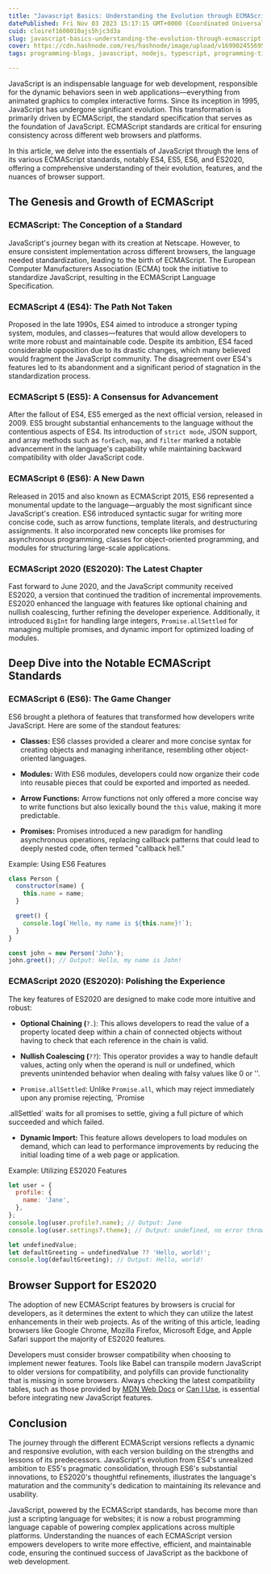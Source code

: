 ```yaml
---
title: "Javascript Basics: Understanding the Evolution through ECMAScript Standards"
datePublished: Fri Nov 03 2023 15:17:15 GMT+0000 (Coordinated Universal Time)
cuid: cloiref1600010ajs5hjc3d3a
slug: javascript-basics-understanding-the-evolution-through-ecmascript-standards
cover: https://cdn.hashnode.com/res/hashnode/image/upload/v1699024556959/2ea0e49d-3bf6-4626-a683-a9132a7a5d0f.png
tags: programming-blogs, javascript, nodejs, typescript, programming-tips

---
```


JavaScript is an indispensable language for web development, responsible for the dynamic behaviors seen in web applications—everything from animated graphics to complex interactive forms. Since its inception in 1995, JavaScript has undergone significant evolution. This transformation is primarily driven by ECMAScript, the standard specification that serves as the foundation of JavaScript. ECMAScript standards are critical for ensuring consistency across different web browsers and platforms.

In this article, we delve into the essentials of JavaScript through the lens of its various ECMAScript standards, notably ES4, ES5, ES6, and ES2020, offering a comprehensive understanding of their evolution, features, and the nuances of browser support.

## The Genesis and Growth of ECMAScript

### ECMAScript: The Conception of a Standard

JavaScript's journey began with its creation at Netscape. However, to ensure consistent implementation across different browsers, the language needed standardization, leading to the birth of ECMAScript. The European Computer Manufacturers Association (ECMA) took the initiative to standardize JavaScript, resulting in the ECMAScript Language Specification.

### ECMAScript 4 (ES4): The Path Not Taken

Proposed in the late 1990s, ES4 aimed to introduce a stronger typing system, modules, and classes—features that would allow developers to write more robust and maintainable code. Despite its ambition, ES4 faced considerable opposition due to its drastic changes, which many believed would fragment the JavaScript community. The disagreement over ES4's features led to its abandonment and a significant period of stagnation in the standardization process.

### ECMAScript 5 (ES5): A Consensus for Advancement

After the fallout of ES4, ES5 emerged as the next official version, released in 2009. ES5 brought substantial enhancements to the language without the contentious aspects of ES4. Its introduction of `strict mode`, JSON support, and array methods such as `forEach`, `map`, and `filter` marked a notable advancement in the language's capability while maintaining backward compatibility with older JavaScript code.

### ECMAScript 6 (ES6): A New Dawn

Released in 2015 and also known as ECMAScript 2015, ES6 represented a monumental update to the language—arguably the most significant since JavaScript's creation. ES6 introduced syntactic sugar for writing more concise code, such as arrow functions, template literals, and destructuring assignments. It also incorporated new concepts like promises for asynchronous programming, classes for object-oriented programming, and modules for structuring large-scale applications.

### ECMAScript 2020 (ES2020): The Latest Chapter

Fast forward to June 2020, and the JavaScript community received ES2020, a version that continued the tradition of incremental improvements. ES2020 enhanced the language with features like optional chaining and nullish coalescing, further refining the developer experience. Additionally, it introduced `BigInt` for handling large integers, `Promise.allSettled` for managing multiple promises, and dynamic import for optimized loading of modules.

## Deep Dive into the Notable ECMAScript Standards

### ECMAScript 6 (ES6): The Game Changer

ES6 brought a plethora of features that transformed how developers write JavaScript. Here are some of the standout features:

* **Classes:** ES6 classes provided a clearer and more concise syntax for creating objects and managing inheritance, resembling other object-oriented languages.
    
* **Modules:** With ES6 modules, developers could now organize their code into reusable pieces that could be exported and imported as needed.
    
* **Arrow Functions:** Arrow functions not only offered a more concise way to write functions but also lexically bound the `this` value, making it more predictable.
    
* **Promises:** Promises introduced a new paradigm for handling asynchronous operations, replacing callback patterns that could lead to deeply nested code, often termed "callback hell."
    

Example: Using ES6 Features

```javascript
class Person {
  constructor(name) {
    this.name = name;
  }

  greet() {
    console.log(`Hello, my name is ${this.name}!`);
  }
}

const john = new Person('John');
john.greet(); // Output: Hello, my name is John!
```

### ECMAScript 2020 (ES2020): Polishing the Experience

The key features of ES2020 are designed to make code more intuitive and robust:

* **Optional Chaining (**`?.`): This allows developers to read the value of a property located deep within a chain of connected objects without having to check that each reference in the chain is valid.
    
* **Nullish Coalescing (**`??`): This operator provides a way to handle default values, acting only when the operand is null or undefined, which prevents unintended behavior when dealing with falsy values like 0 or ''.
    
* `Promise.allSettled`: Unlike `Promise.all`, which may reject immediately upon any promise rejecting, \`Promise
    

.allSettled\` waits for all promises to settle, giving a full picture of which succeeded and which failed.

* **Dynamic Import:** This feature allows developers to load modules on demand, which can lead to performance improvements by reducing the initial loading time of a web page or application.
    

Example: Utilizing ES2020 Features

```javascript
let user = {
  profile: {
    name: 'Jane',
  },
};
console.log(user.profile?.name); // Output: Jane
console.log(user.settings?.theme); // Output: undefined, no error thrown

let undefinedValue;
let defaultGreeting = undefinedValue ?? 'Hello, world!';
console.log(defaultGreeting); // Output: Hello, world!
```

## Browser Support for ES2020

The adoption of new ECMAScript features by browsers is crucial for developers, as it determines the extent to which they can utilize the latest enhancements in their web projects. As of the writing of this article, leading browsers like Google Chrome, Mozilla Firefox, Microsoft Edge, and Apple Safari support the majority of ES2020 features.

Developers must consider browser compatibility when choosing to implement newer features. Tools like Babel can transpile modern JavaScript to older versions for compatibility, and polyfills can provide functionality that is missing in some browsers. Always checking the latest compatibility tables, such as those provided by [MDN Web Docs](https://developer.mozilla.org/) or [Can I Use](https://caniuse.com/), is essential before integrating new JavaScript features.

## Conclusion

The journey through the different ECMAScript versions reflects a dynamic and responsive evolution, with each version building on the strengths and lessons of its predecessors. JavaScript's evolution from ES4's unrealized ambition to ES5's pragmatic consolidation, through ES6's substantial innovations, to ES2020's thoughtful refinements, illustrates the language's maturation and the community's dedication to maintaining its relevance and usability.

JavaScript, powered by the ECMAScript standards, has become more than just a scripting language for websites; it is now a robust programming language capable of powering complex applications across multiple platforms. Understanding the nuances of each ECMAScript version empowers developers to write more effective, efficient, and maintainable code, ensuring the continued success of JavaScript as the backbone of web development.